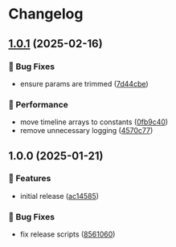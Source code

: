 # Changelog

## [1.0.1](https://github.com/Norgate-AV/NAVDatabase.Amx.ViscaCamera/compare/v1.0.0...v1.0.1) (2025-02-16)

### 🐛 Bug Fixes

- ensure params are trimmed ([7d44cbe](https://github.com/Norgate-AV/NAVDatabase.Amx.ViscaCamera/commit/7d44cbeb10c3931a226b8f5d0b3026a89e7a78d9))

### 🚀 Performance

- move timeline arrays to constants ([0fb9c40](https://github.com/Norgate-AV/NAVDatabase.Amx.ViscaCamera/commit/0fb9c40c5882a07f6b35b6e868b79e140801d20b))
- remove unnecessary logging ([4570c77](https://github.com/Norgate-AV/NAVDatabase.Amx.ViscaCamera/commit/4570c7791dfee66b76328bc2270ae1a4bb842d85))

## 1.0.0 (2025-01-21)

### 🌟 Features

- initial release ([ac14585](https://github.com/Norgate-AV/NAVDatabase.Amx.ViscaCamera/commit/ac145854d4fd4b47782fedec5a69a266946ce33d))

### 🐛 Bug Fixes

- fix release scripts ([8561060](https://github.com/Norgate-AV/NAVDatabase.Amx.ViscaCamera/commit/856106081f908aab4e7ff0289819688b3cb29efb))
